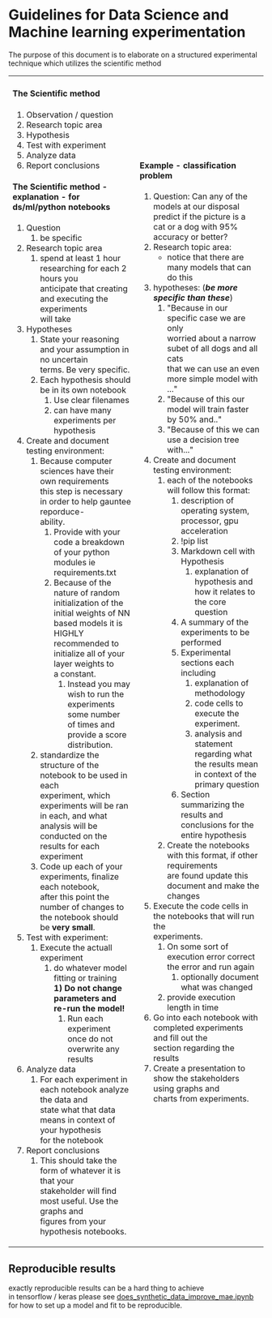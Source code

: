# Guidelines for Data Science and Machine learning experimentation
The purpose of this document is to elaborate on a structured experimental technique which utilizes the scientific method 
<table>
<tr>
<td>


#### The Scientific method
1) Observation / question
2) Research topic area
3) Hypothesis
4) Test with experiment
5) Analyze data
6) Report conclusions


#### The Scientific method - explanation - for ds/ml/python notebooks
1) Question
   1) be specific
2) Research topic area
   1) spend at least 1 hour researching for each 2 hours you <br>
      anticipate that creating and executing the experiments <br>
      will take
3) Hypotheses
   1) State your reasoning and your assumption in no uncertain<br>
      terms. Be very specific.
   2) Each hypothesis should be in its own notebook
      1) Use clear filenames
      2) can have many experiments per hypothesis
4) Create and document testing environment:
   1) Because computer sciences have their own requirements <br>
    this step is necessary in order to help gauntee reporduce-<br>
    ability.
      1) Provide with your code a breakdown of your python <br>
      modules ie requirements.txt
      2) Because of the nature of random initialization of the<br>
         initial weights of NN based models it is HIGHLY <br>
         recommended to initialize all of your layer weights to<br>
         a constant.
         1) Instead you may wish to run the experiments some number<br>
            of times and provide a score distribution.
   2) standardize the structure of the notebook to be used in each<br>
      experiment, which experiments will be ran in each, and what <br>
      analysis will be conducted on the results for each experiment
   3) Code up each of your experiments, finalize each notebook, <br>
      after this point the number of changes to the notebook should<br>
      be **very small**.
5) Test with experiment:
   1) Execute the actuall experiment
      1) do whatever model fitting or training<br>
         **1) Do not change parameters and re-run the model!**
         1) Run each experiment once do not overwrite any results
6) Analyze data
   1) For each experiment in each notebook analyze the data and<br>
      state what that data means in context of your hypothesis <br>
      for the notebook
7) Report conclusions
   1) This should take the form of whatever it is that your<br>
      stakeholder will find most useful. Use the graphs and <br>
      figures from your hypothesis notebooks.
</td>
<td>

#### Example - classification problem
1) Question: Can any of the models at our disposal<br> 
   predict if the picture is a cat or a dog with 95%<br>
   accuracy or better?
2) Research topic area: <br>
   - notice that there are many models that can do this
3) hypotheses: (**_be more specific than these_**)
   1) "Because in our specific case we are only<br>
      worried about a narrow subet of all dogs and all cats<br>
      that we can use an even more simple model with ..."
   2) "Because of this our model will train faster by 50% and.."
   3) "Because of this we can use a decision tree with..."
4) Create and document testing environment:
   1) each of the notebooks will follow this format:
      1) description of operating system, processor, gpu acceleration
      2) !pip list
      3) Markdown cell with Hypothesis
         1) explanation of hypothesis and how it relates to the core<br>
            question
      4) A summary of the experiments to be performed
      5) Experimental sections each including
         1) explanation of methodology
         2) code cells to execute the experiment.
         3) analysis and statement regarding what the results mean<br>
            in context of the primary question
      6) Section summarizing the results and conclusions for the <br>
         entire hypothesis
   2) Create the notebooks with this format, if other requirements<br>
      are found update this document and make the changes
5) Execute the code cells in the notebooks that will run the <br>
   experiments.
   1) On some sort of execution error correct the error and run again
      1) optionally document what was changed
   2) provide execution length in time
6) Go into each notebook with completed experiments and fill out the<br>
   section regarding the results
7) Create a presentation to show the stakeholders using graphs and<br>
   charts from experiments.
<br><br><br><br><br><br><br>
 
   

</td>

</tr>

</table>

## Reproducible results
exactly reproducible results can be a hard thing to achieve <br>
in tensorflow / keras please see [does_synthetic_data_improve_mae.ipynb ](./data_training_pipeline_experiments/story_photo_transformer_experiments/does_synthetic_data_improve_mae.ipynb)
for how to set up a model and fit to be reproducible.